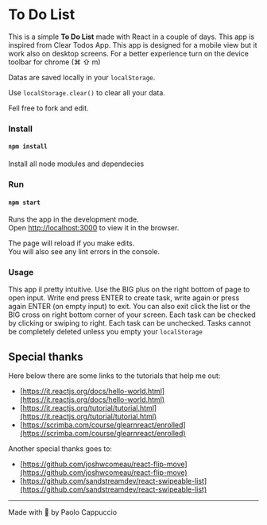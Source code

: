 # To Do List

This is a simple **To Do List** made with React in a couple of days.
This app is inspired from Clear Todos App.
This app is designed for a mobile view but it work also on desktop screens.
For a better experience turn on the device toolbar for chrome (⌘ ⇧ m)

Datas are saved locally in your `localStorage`.

Use `localStorage.clear()` to clear all your data.

Fell free to fork and edit.

### Install

#### `npm install`

Install all node modules and dependecies

### Run

#### `npm start`

Runs the app in the development mode.<br />
Open [http://localhost:3000](http://localhost:3000) to view it in the browser.

The page will reload if you make edits.<br />
You will also see any lint errors in the console.

### Usage

This app il pretty intuitive.
Use the BIG plus on the right bottom of page to open input.
Write end press ENTER to create task, write again or press again ENTER (on empty input) to exit.
You can also exit click the list or the BIG cross on right bottom corner of your screen.
Each task can be checked by clicking or swiping to right.
Each task can be unchecked. Tasks cannot be completely deleted unless you empty your `localStorage`


## Special thanks

Here below there are some links to the tutorials that help me out:

- [https://it.reactjs.org/docs/hello-world.html](https://it.reactjs.org/docs/hello-world.html)
- [https://it.reactjs.org/tutorial/tutorial.html](https://it.reactjs.org/tutorial/tutorial.html)
- [https://scrimba.com/course/glearnreact/enrolled](https://scrimba.com/course/glearnreact/enrolled)

Another special thanks goes to:

- [https://github.com/joshwcomeau/react-flip-move](https://github.com/joshwcomeau/react-flip-move)
- [https://github.com/sandstreamdev/react-swipeable-list](https://github.com/sandstreamdev/react-swipeable-list)

---

Made with :blue_heart: by Paolo Cappuccio
